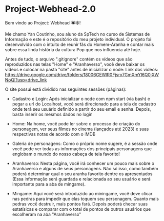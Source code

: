 # Project-Webhead-2.0
Bem vindo ao Project: Webhead 🕷🕸! 

Me chamo Yan Coutinho, sou aluno da SpTech no curso de Sistemas de Informação e este é o repositório do meu projeto individual.
O projeto foi desenvolvido com o intuito de reunir fãs do Homem-Aranha e contar mais sobre essa linda história da cultura Pop que nos influencia até hoje.

Antes de tudo, o arquivo ".gitignore" contém os vídeos que são reproduzidos nas telas "Home" e "Aranhaverso", você deve baixar os vídeos e colocar na pasta "site" antes de inicializar o node:
Link dos videos: https://drive.google.com/drive/folders/18006GEWlR0Fjsrx7GmXmYI6Q0jXWNoQI?usp=drive_link

O site possui está dividido nas seguintes sessões (páginas):

  - Cadastro e Login:
	Após inicializar o node com npm start (via bash) e pegar a url do Localhost, você será 	direcionado para a tela de cadastro onde terá seu usuário definido a partir do seu email e 		senha. Depois, basta inserir os mesmos dados no login

  - Home:
	Na home, você pode ler sobre o processo de criação do personagem, ver seus filmes no cinema 	(lançados até 2023) e suas respectivas notas de acordo com o IMDB 

  - Galeria de personagens:
	Como o próprio nome sugere, é a sessão onde você pode ver todas as informações
	dos principais personagens que englobam o mundo do nosso cabeça de teia favorito!

  - Aranhaverso:
	Nesta página, você irá conhecer um pouco mais sobre o Aranhaverso e alguns de seus 		personagens. Não só isso, como também poderá determinar qual o seu aranha favorito dentre 	os apresentados (Essa informação será guardada e relacionada ao seu usuário e será 			importante para a aba de mingame).

  - Mingame:
	Aqui você será introduzido ao miningame, você deve clicar nas pedras para impedir que elas
	toquem seu personagem. Quanto mais pedras você destruir, mais pontos fará. Depois poderá 		checar suas estatísicas e comparar com o total de pontos de outros usuários que escolheram 		na aba "Aranhaverso"

  

  	
